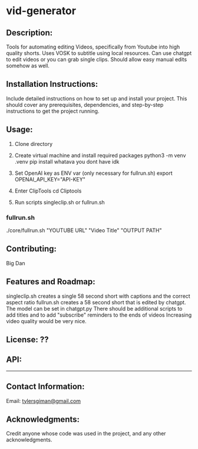 # vid-generator

## Description:
Tools for automating editing Videos, specifically from Youtube into high quality shorts.
Uses VOSK to subtitle using local resources. Can use chatgpt to edit videos or you can grab single clips. 
Should allow easy manual edits somehow as well. 

## Installation Instructions:
Include detailed instructions on how to set up and install your project. This should cover any prerequisites, dependencies, and step-by-step instructions to get the project running.

## Usage:
1. Clone directory

2. Create virtual machine and install required packages
python3 -m venv .venv 
pip install whatava you dont have idk

3. Set OpenAI key as ENV var (only necessary for fullrun.sh)
export OPENAI_API_KEY="API-KEY"

4. Enter ClipTools
cd Cliptools
6. Run scripts singleclip.sh or fullrun.sh 
### fullrun.sh 
./core/fullrun.sh "YOUTUBE URL" "Video Title" "OUTPUT PATH"

## Contributing:
Big Dan

## Features and Roadmap:
singleclip.sh creates a single 58 second short with captions and the correct aspect ratio
fullrun.sh creates a 58 second short that is edited by chatgpt. The model can be set in chatgpt.py
There should be additional scripts to add titles and to add "subscribe" reminders to the ends of videos
Increasing video quality would be very nice. 


## License: ??

## API:
___

## Contact Information:
Email: tylersgiman@gmail.com

## Acknowledgments:
Credit anyone whose code was used in the project, and any other acknowledgments.

